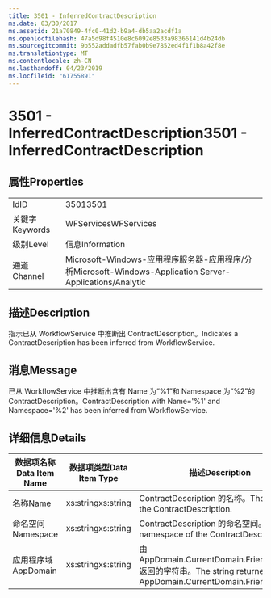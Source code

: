 ```yaml
---
title: 3501 - InferredContractDescription
ms.date: 03/30/2017
ms.assetid: 21a70849-4fc0-41d2-b9a4-db5aa2acdf1a
ms.openlocfilehash: 47a5d98f4510e8c6092e8533a98366141d4b24db
ms.sourcegitcommit: 9b552addadfb57fab0b9e7852ed4f1f1b8a42f8e
ms.translationtype: MT
ms.contentlocale: zh-CN
ms.lasthandoff: 04/23/2019
ms.locfileid: "61755891"
---
```

# <a name="3501---inferredcontractdescription"></a><span data-ttu-id="a077b-102">3501 - InferredContractDescription</span><span class="sxs-lookup"><span data-stu-id="a077b-102">3501 - InferredContractDescription</span></span>
## <a name="properties"></a><span data-ttu-id="a077b-103">属性</span><span class="sxs-lookup"><span data-stu-id="a077b-103">Properties</span></span>  
  
|||  
|-|-|  
|<span data-ttu-id="a077b-104">Id</span><span class="sxs-lookup"><span data-stu-id="a077b-104">ID</span></span>|<span data-ttu-id="a077b-105">3501</span><span class="sxs-lookup"><span data-stu-id="a077b-105">3501</span></span>|  
|<span data-ttu-id="a077b-106">关键字</span><span class="sxs-lookup"><span data-stu-id="a077b-106">Keywords</span></span>|<span data-ttu-id="a077b-107">WFServices</span><span class="sxs-lookup"><span data-stu-id="a077b-107">WFServices</span></span>|  
|<span data-ttu-id="a077b-108">级别</span><span class="sxs-lookup"><span data-stu-id="a077b-108">Level</span></span>|<span data-ttu-id="a077b-109">信息</span><span class="sxs-lookup"><span data-stu-id="a077b-109">Information</span></span>|  
|<span data-ttu-id="a077b-110">通道</span><span class="sxs-lookup"><span data-stu-id="a077b-110">Channel</span></span>|<span data-ttu-id="a077b-111">Microsoft-Windows-应用程序服务器-应用程序/分析</span><span class="sxs-lookup"><span data-stu-id="a077b-111">Microsoft-Windows-Application Server-Applications/Analytic</span></span>|  
  
## <a name="description"></a><span data-ttu-id="a077b-112">描述</span><span class="sxs-lookup"><span data-stu-id="a077b-112">Description</span></span>  
 <span data-ttu-id="a077b-113">指示已从 WorkflowService 中推断出 ContractDescription。</span><span class="sxs-lookup"><span data-stu-id="a077b-113">Indicates a ContractDescription has been inferred from WorkflowService.</span></span>  
  
## <a name="message"></a><span data-ttu-id="a077b-114">消息</span><span class="sxs-lookup"><span data-stu-id="a077b-114">Message</span></span>  
 <span data-ttu-id="a077b-115">已从 WorkflowService 中推断出含有 Name 为“%1”和 Namespace 为“%2”的 ContractDescription。</span><span class="sxs-lookup"><span data-stu-id="a077b-115">ContractDescription with Name='%1' and Namespace='%2' has been inferred from WorkflowService.</span></span>  
  
## <a name="details"></a><span data-ttu-id="a077b-116">详细信息</span><span class="sxs-lookup"><span data-stu-id="a077b-116">Details</span></span>  
  
|<span data-ttu-id="a077b-117">数据项名称</span><span class="sxs-lookup"><span data-stu-id="a077b-117">Data Item Name</span></span>|<span data-ttu-id="a077b-118">数据项类型</span><span class="sxs-lookup"><span data-stu-id="a077b-118">Data Item Type</span></span>|<span data-ttu-id="a077b-119">描述</span><span class="sxs-lookup"><span data-stu-id="a077b-119">Description</span></span>|  
|--------------------|--------------------|-----------------|  
|<span data-ttu-id="a077b-120">名称</span><span class="sxs-lookup"><span data-stu-id="a077b-120">Name</span></span>|<span data-ttu-id="a077b-121">xs:string</span><span class="sxs-lookup"><span data-stu-id="a077b-121">xs:string</span></span>|<span data-ttu-id="a077b-122">ContractDescription 的名称。</span><span class="sxs-lookup"><span data-stu-id="a077b-122">The name of the ContractDescription.</span></span>|  
|<span data-ttu-id="a077b-123">命名空间</span><span class="sxs-lookup"><span data-stu-id="a077b-123">Namespace</span></span>|<span data-ttu-id="a077b-124">xs:string</span><span class="sxs-lookup"><span data-stu-id="a077b-124">xs:string</span></span>|<span data-ttu-id="a077b-125">ContractDescription 的命名空间。</span><span class="sxs-lookup"><span data-stu-id="a077b-125">The namespace of the ContractDescription.</span></span>|  
|<span data-ttu-id="a077b-126">应用程序域</span><span class="sxs-lookup"><span data-stu-id="a077b-126">AppDomain</span></span>|<span data-ttu-id="a077b-127">xs:string</span><span class="sxs-lookup"><span data-stu-id="a077b-127">xs:string</span></span>|<span data-ttu-id="a077b-128">由 AppDomain.CurrentDomain.FriendlyName 返回的字符串。</span><span class="sxs-lookup"><span data-stu-id="a077b-128">The string returned by AppDomain.CurrentDomain.FriendlyName.</span></span>|

